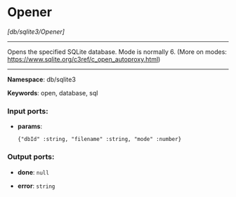 # Opener

_[db/sqlite3/Opener]_

---

Opens the specified SQLite database.
Mode is normally 6.
(More on modes: https://www.sqlite.org/c3ref/c_open_autoproxy.html)

---

__Namespace__: db/sqlite3

__Keywords__: open, database, sql

### Input ports:

* __params__: 
    ```
    {"dbId" :string, "filename" :string, "mode" :number}
    ```

### Output ports:

* __done__: ` null `


* __error__: ` string `

